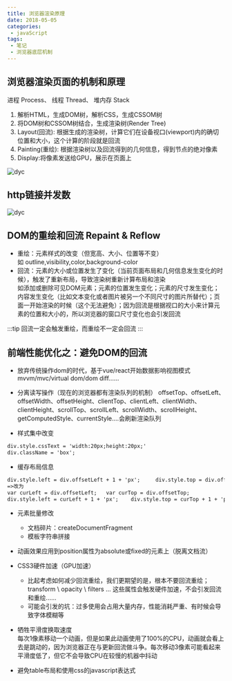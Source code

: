 ```yaml
---
title: 浏览器渲染原理
date: 2018-05-05
categories:
 - javaScript
tags:
 - 笔记
 - 浏览器底层机制
---
```

## 浏览器渲染页面的机制和原理
进程 Process、 线程 Thread、 堆内存 Stack
1. 解析HTML，生成DOM树，解析CSS，生成CSSOM树
2. 将DOM树和CSSOM树结合，生成渲染树(Render Tree)
3. Layout(回流): 根据生成的渲染树，计算它们在设备视口(viewport)内的确切位置和大小，这个计算的阶段就是回流
4. Painting(重绘): 根据渲染树以及回流得到的几何信息，得到节点的绝对像素
5. Display:将像素发送给GPU，展示在页面上

<img src="https://webdyc.oss-cn-beijing.aliyuncs.com/blog/201805051503.png" alt="dyc" title="dyc" class="zoom-custom-imgs">

## http链接并发数
<img src="https://webdyc.oss-cn-beijing.aliyuncs.com/blog/HTTP%E8%BF%9E%E6%8E%A5%E5%B9%B6%E5%8F%91%E6%95%B0.png" alt="dyc" title="dyc" class="zoom-custom-imgs">

## DOM的重绘和回流 Repaint & Reflow
- 重绘：元素样式的改变（但宽高、大小、位置等不变）   
如 outline,visibility,color,background-color
- 回流：元素的大小或位置发生了变化（当前页面布局和几何信息发生变化的时候），触发了重新布局，导致渲染树重新计算布局和渲染  
如添加或删除可见DOM元素；元素的位置发生变化；元素的尺寸发生变化；内容发生变化（比如文本变化或者图片被另一个不同尺寸的图片所替代）；页面一开始渲染的时候（这个无法避免）；因为回流是根据视口的大小来计算元素的位置和大小的，所以浏览器的窗口尺寸变化也会引发回流

:::tip
回流一定会触发重绘，而重绘不一定会回流
:::

## 前端性能优化之：避免DOM的回流
- 放弃传统操作dom的时代，基于vue/react开始数据影响视图模式    
mvvm/mvc/virtual dom/dom diff......

- 分离读写操作（现在的浏览器都有渲染队列的机制） 
offsetTop、offsetLeft、offsetWidth、offsetHeight、clientTop、clientLeft、clientWidth、clientHeight、scrollTop、scrollLeft、scrollWidth、scrollHeight、getComputedStyle、currentStyle....会刷新渲染队列 

- 样式集中改变 
```md
div.style.cssText = 'width:20px;height:20px;'
div.className = 'box';
```

- 缓存布局信息 
```md
div.style.left = div.offsetLeft + 1 + 'px';     div.style.top = div.offsetTop + 1 + 'px';
=>改为
var curLeft = div.offsetLeft;   var curTop = div.offsetTop;
div.style.left = curLeft + 1 + 'px';    div.style.top = curTop + 1 + 'px';
```

- 元素批量修改 
    + 文档碎片：createDocumentFragment
    + 模板字符串拼接

- 动画效果应用到position属性为absolute或fixed的元素上（脱离文档流）

- CSS3硬件加速（GPU加速） 
    + 比起考虑如何减少回流重绘，我们更期望的是，根本不要回流重绘；transform \  opacity \ filters ... 这些属性会触发硬件加速，不会引发回流和重绘......
    + 可能会引发的坑：过多使用会占用大量内存，性能消耗严重、有时候会导致字体模糊等

- 牺牲平滑度换取速度  
每次1像素移动一个动画，但是如果此动画使用了100%的CPU，动画就会看上去是跳动的，因为浏览器正在与更新回流做斗争。每次移动3像素可能看起来平滑度低了，但它不会导致CPU在较慢的机器中抖动

- 避免table布局和使用css的javascript表达式




